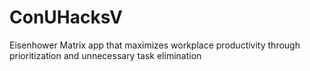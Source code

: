 # ConUHacksV
Eisenhower Matrix app that maximizes workplace productivity through prioritization and unnecessary task elimination
